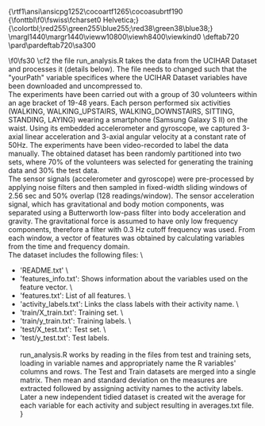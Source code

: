 {\rtf1\ansi\ansicpg1252\cocoartf1265\cocoasubrtf190
{\fonttbl\f0\fswiss\fcharset0 Helvetica;}
{\colortbl;\red255\green255\blue255;\red38\green38\blue38;}
\margl1440\margr1440\vieww10800\viewh8400\viewkind0
\deftab720
\pard\pardeftab720\sa300

\f0\fs30 \cf2 the file run_analysis.R takes the data from the UCIHAR Dataset and processes it (details below). The file needs to changed such that the "yourPath" variable specifices where the UCIHAR Dataset variables have been downloaded and uncompressed to.\
The experiments have been carried out with a group of 30 volunteers within an age bracket of 19-48 years. Each person performed six activities (WALKING, WALKING_UPSTAIRS, WALKING_DOWNSTAIRS, SITTING, STANDING, LAYING) wearing a smartphone (Samsung Galaxy S II) on the waist. Using its embedded accelerometer and gyroscope, we captured 3-axial linear acceleration and 3-axial angular velocity at a constant rate of 50Hz. The experiments have been video-recorded to label the data manually. The obtained dataset has been randomly partitioned into two sets, where 70% of the volunteers was selected for generating the training data and 30% the test data. \
The sensor signals (accelerometer and gyroscope) were pre-processed by applying noise filters and then sampled in fixed-width sliding windows of 2.56 sec and 50% overlap (128 readings/window). The sensor acceleration signal, which has gravitational and body motion components, was separated using a Butterworth low-pass filter into body acceleration and gravity. The gravitational force is assumed to have only low frequency components, therefore a filter with 0.3 Hz cutoff frequency was used. From each window, a vector of features was obtained by calculating variables from the time and frequency domain.\
The dataset includes the following files:\
- 'README.txt'\
- 'features_info.txt': Shows information about the variables used on the feature vector.\
- 'features.txt': List of all features.\
- 'activity_labels.txt': Links the class labels with their activity name.\
- 'train/X_train.txt': Training set.\
- 'train/y_train.txt': Training labels.\
- 'test/X_test.txt': Test set.\
- 'test/y_test.txt': Test labels.\
\
run_analysis.R works by reading in the files from test and training sets, loading in variable names and appropriately name the R variables' columns and rows. The Test and Train datasets are merged into a single matrix. Then mean and standard deviation on the measures are extracted followed by assigning activity names to the activity labels. Later a new independent tidied dataset is created wit the average for each variable for each activity and subject resulting in averages.txt file. \
}